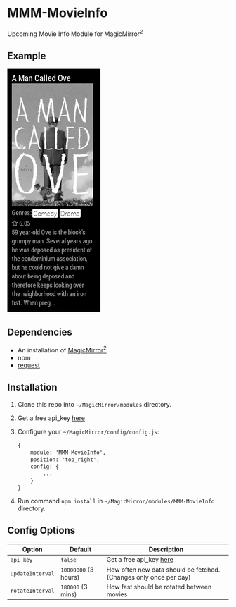 # MMM-MovieInfo
Upcoming Movie Info Module for MagicMirror<sup>2</sup>

## Example

![](.github/example.jpg)

## Dependencies
  * An installation of [MagicMirror<sup>2</sup>](https://github.com/MichMich/MagicMirror)
  * npm
  * [request](https://www.npmjs.com/package/request)

## Installation
 1. Clone this repo into `~/MagicMirror/modules` directory.
 2. Get a free api_key [here](https://www.themoviedb.org/faq/api)
 3. Configure your `~/MagicMirror/config/config.js`:

    ```
    {
        module: 'MMM-MovieInfo',
        position: 'top_right',
        config: {
            ...
        }
    }
    ```
 4. Run command `npm install` in `~/MagicMirror/modules/MMM-MovieInfo` directory.

## Config Options
| **Option** | **Default** | **Description** |
| --- | --- | --- |
| `api_key` | `false` | Get a free api_key [here](https://www.themoviedb.org/faq/api) |
| `updateInterval` | `10800000` (3 hours) | How often new data should be fetched. (Changes only once per day) |
| `rotateInterval` | `180000` (3 mins) | How fast should be rotated between movies |